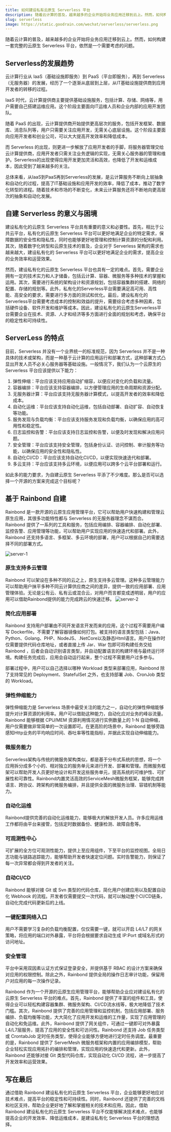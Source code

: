 ```yaml
---
title: 如何建设私有云原生 Serverless 平台
description: 随着云计算的普及，越来越多的企业开始将业务应用迁移到云上。然而，如何构建一套完整的云原生 Serverless 平台，依然是一个需要考虑的问题。本文将介绍如何在 Rainbond 上构建私有的 Serverless 平台。
slug: serverless
image: https://static.goodrain.com/wechat/serverless/serverless.png
---
```


随着云计算的普及，越来越多的企业开始将业务应用迁移到云上。然而，如何构建一套完整的云原生 Serverless 平台，依然是一个需要考虑的问题。

## Serverless的发展趋势

云计算行业从 IaaS（基础设施即服务）到 PaaS（平台即服务），再到 Serverless（无服务器）的发展，经历了一个逐渐从底层到上层，从IT基础设施提供商到应用开发者的转移的过程。

IaaS 时代，云计算提供商主要提供基础设施服务，包括计算、存储、网络等，用户需要自己搭建运维应用。这个阶段主要面向IT运维人员和企业内部的应用开发团队。

随着 PaaS 的出现，云计算提供商开始提供更高层次的服务，包括开发框架、数据库、消息队列等，用户只需要关注应用开发，无需关心底层设施。这个阶段主要面向应用开发者和创业公司，可以大大提高开发效率和降低成本。

而 Serverless 的出现，则更进一步解放了应用开发者的手脚，将服务器管理交给云计算提供商，应用开发者只需关注业务逻辑的实现，无需关心服务器的管理和维护。Serverless的出现使得应用开发更加灵活和高效，也降低了开发和运维成本，因此受到了越来越多的关注。

总体来看，从IaaS到PaaS再到Serverless的发展，是云计算服务不断向上层抽象和自动化的过程，提高了IT基础设施和应用开发的效率，降低了成本，推动了数字化转型的进程。随着技术和市场的不断变化，未来云计算服务还将不断地向更高层次的抽象和自动化发展。



## 自建 Serverless 的意义与困境

建设私有化的云原生 Serverless 平台具有重要的意义和必要性。首先，相比于公共云平台，私有化的云原生 Serverless 平台可以更好地满足企业的特定需求，保障数据的安全性和隐私性，同时也能够更好地管理和控制计算资源的分配和利用。其次，随着数字化转型和云原生技术的普及，企业对于 Serverless 架构的需求也越来越大，建设私有化的 Serverless 平台可以更好地满足企业的需求，提高企业的业务效率和运营效果。

然而，建设私有化的云原生 Serverless 平台也具有一定的难点。首先，需要企业拥有一定的技术实力和人才储备，包括云计算、容器、微服务等多种技术的掌握和运用。其次，需要进行系统的架构设计和资源规划，包括容器集群的搭建、网络的配置、存储的规划等。此外，私有化的Serverless平台需要满足高可用、高性能、高安全的要求，需要进行多方面的测试和优化。最后，建设私有化的Serverless平台需要考虑成本的控制和效益的提升，需要综合考虑多种因素，包括硬件设备、软件开发和维护等成本。因此，建设私有化的云原生Serverless平台需要企业在技术、资源、人才和经济等多方面进行全面的规划和考虑，确保平台的稳定性和可持续性。



## ServerLess 的特点

目前，Serverless 并没有一个业界统一的标准规范，因为 Serverless 并不是一种具体的技术或架构，而是一种基于云计算的应用运行和部署方式，这种部署方式凸显出开发人员不必关心服务器等基础设施。一般情况下，我们认为一个云原生的 Serverless 平台应该提供以下能力：

1. 弹性伸缩：平台应该支持应用自动扩缩容，以便应对变化的负载和流量。
2. 容器编排：平台应该支持容器编排，以方便管理应用的生命周期和资源分配。
3. 无服务器计算：平台应该支持无服务器计算模式，以提高开发者的效率和降低成本。
4. 自动化运维：平台应该支持自动化运维，包括自动部署、自动扩容、自动恢复等功能。
5. 服务发现与负载均衡：平台应该支持服务发现和负载均衡，以确保应用的高可用性和稳定性。
6. 日志监控和告警：平台应该支持日志监控和告警，以便及时发现和解决应用问题。
7. 安全管理：平台应该支持安全管理，包括身份认证、访问控制、审计服务等功能，以确保应用的安全性和隐私性。
8. 自动化CI/CD：平台应该支持自动化CI/CD，以便实现快速迭代和部署。
9. 多云支持：平台应该支持多云环境，以便应用可以跨多个云平台部署和运行。

如此多的能力要求，为自建云原生 Serverless 平添了不少难度。那么是否可以选择一个开源的方案来完成这个目标呢？



## 基于 Rainbond 自建

Rainbond 是一款开源的云原生应用管理平台，它可以帮助用户快速构建和管理云原生应用，其很多功能特性都与 Serverless 的无服务器理念不谋而合。Rainbond 提供了一系列的工具和服务，包括应用编排、容器编排、自动化部署、监控告警、应用管理等功能，可以帮助用户实现应用的快速迭代和部署。此外，Rainbond 还支持多语言、多框架、多云环境的部署，用户可以根据自己的需要选择不同的部署方式。

![server-1](https://static.goodrain.com/wechat/serverless/rainbond-serverless-1.png)



### 原生支持多云管理

Rainbond 可以架设在多种不同的云之上，原生支持多云管理。这种多云管理能力可以帮助用户抹平多种不同云计算供应商之间的差异，提供一致的应用部署、应用管理体验。无论是公有云、私有云或混合云，对用户而言都变成透明层，用户的应用可以借助Rainbond提供的能力完成跨云的快速迁移。
![server-2](https://static.goodrain.com/wechat/serverless/rainbond-serverless-2.png)


### 简化应用部署

Rainbond 支持用户部署由不同开发语言开发而来的应用，这个过程不需要用户编写 Dockerfile，不需要了解容器镜像如何打包。被支持的语言类型包括：Java、Python、Golang、PHP、NodeJS、.NetCore以及静态Html语言。用户在操作时仅需要提供代码仓库地址，或者直接上传 Jar、War 包即可将构建任务交给 Rainbond ，后者会自动识别语言类型，并自动配置语言的构建环境与最终运行环境。构建任务完成后，应用会自动运行起来，整个过程不需要用户过多参与。

部署过程中，用户可以自己选择以哪种 Workload 类型来部署应用，Rainbond 除了支持常见的 Deployment、StatefulSet 之外，也支持部署 Job、CronJob 类型的 Workload。

### 弹性伸缩能力

弹性伸缩能力是 Serverless 场景中最受关注的能力之一，自动化的弹性伸缩能够提升对计算资源的利用率。用户可以借助这种能力，自动化应对业务的峰谷流量。Rainbond 能够根据 CPU/MEM 资源利用情况进行实例数量上的 1-N 自动伸缩，用户仅需要做非常简单的一次设置即可。在更高阶的场景中，Rainbond 能够旁路感知Http业务的平均响应时间、吞吐率等性能指标，并据此实现自动伸缩能力。

### 微服务能力

Serverless架构与传统的微服务架构类似，都是基于分布式系统的思想，将一个应用拆分成多个小的、相对独立的服务单元来进行开发、部署和管理。而微服务框架可以帮助开发人员更好地设计和开发这些服务单元，提高系统的可维护性、可扩展性和可靠性。Rainbond内置灵活高效的ServiceMesh微服务框架，能够完成跨语言、跨协议、跨架构的微服务编排，并且提供全面的微服务治理、容错机制等能力。

### 自动化运维

Rainbond提供完善的自动化运维能力，能够极大的解放开发人员。许多应用运维工作都将由平台来接管，包括定时数据备份、健康检测、故障自愈等。

### 可观测性中心

可扩展的全方位可观测性能力，提供上至应用组件，下至平台的监控视图。全局日志功能与链路追踪能力，能够帮助开发者快速定位问题。实时告警能力，则保证了每一次异常都会得到开发者的关注。

### 自动CI/CD

Rainbond 能够对接 Git 或 Svn 类型的代码仓库，简化用户创建应用以及配置自动化 Webhook 的流程。开发者仅需要提交一次代码，就可以触动整个CI/CD链条，自动化完成代码更新后的上线。

### 一键配置网络入口

用户不需要学习复杂的负载均衡配置，仅仅需要一键，就可以开启 L4/L7 的网关策略，将应用的端口对外暴露，平台将会根据要求自动生成 IP:Port 或域名形式的访问地址。

### 安全管理

平台中采用双因素认证方式保证登录安全，并提供基于 RBAC 的设计方案来确保对应用的权限控制。除此之外，Rainbond 提供全局的操作日志审计功能，保留用户对应用的每一次操作记录。



Rainbond 作为一个开源的云原生应用管理平台，能够帮助企业应对建设私有化的云原生 Serverless 平台的难点。首先，Rainbond 提供了丰富的组件和工具，使得企业可以轻松构建容器集群、微服务架构、CI/CD流水线等，极大地降低了技术门槛。其次，Rainbond 提供了完善的应用管理和监控机制，包括应用部署、服务编排、负载均衡等功能，大大简化了应用开发和运维的工作量，实现了应用管理的自动化和免运维。此外，Rainbond 提供了网关组件，可通过一键即可对外暴露L4/L7层服务，提高了应用的安全性和可访问性。Rainbond 还支持 Job 任务类型或 CrontabJob 定时任务类型，使得企业能够方便地进行定时任务调度。最重要的是，Rainbond 提供了 ServerMesh 微服务框架和内置的应用编排模型，帮助企业轻松实现应用拓扑的编排和管理，实现应用的快速迭代和更新。此外，Rainbond 还能够对接 Git 类型代码仓库，实现自动化 CI/CD 流程，进一步提高了开发效率和运营效果。



## 写在最后

通过借助 Rainbond 建设私有化的云原生 Serverless 平台，企业能够更好地应对技术难点，提高平台的稳定性和可持续性。同时，Rainbond 还提供了完善的文档和社区支持，帮助企业更好地了解和掌握相关的技术和应用。因此，借助 Rainbond 建设私有化的云原生 Serverless 平台不仅能够解决技术难点，也能够提高企业的开发效率、降低运维成本，是建设私有化 Serverless 平台的理想选择。